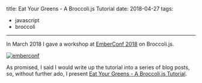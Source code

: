 title: Eat Your Greens - A Broccoli.js Tutorial
date: 2018-04-27
tags: 
- javascript
- broccoli
---

In March 2018 I gave a workshop at [EmberConf 2018](https://emberconf.com/schedule.html#b-eat-your-greens-a-broccoli-js-tutorial)
on Broccoli.js. 

[![emberconf](https://emberconf.com/images/emberconf-2018-logo.svg)](https://emberconf.com)

As promised, I said I would write up the tutorial into a series of blog posts, so, without further ado,
I present [Eat Your Greens - A Broccoli.js Tutorial](/broccolijs/).
